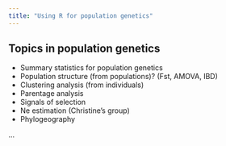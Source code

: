 ```yaml
---
title: "Using R for population genetics"
---
```


## Topics in population genetics

* Summary statistics for population genetics
* Population structure (from populations)? (Fst, AMOVA, IBD)
* Clustering analysis (from individuals)
* Parentage analysis
* Signals of selection
* Ne estimation (Christine’s group)
* Phylogeography

...
